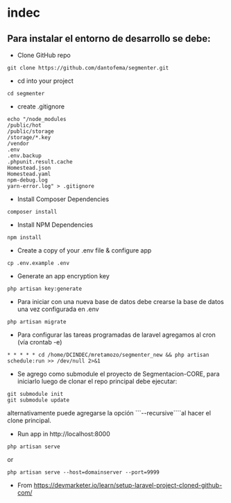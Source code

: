 # indec

## Para instalar el entorno de desarrollo se debe:

- Clone GitHub repo
```
git clone https://github.com/dantofema/segmenter.git
```
- cd into your project
```
cd segmenter
```
- create .gitignore
```
echo "/node_modules
/public/hot
/public/storage
/storage/*.key
/vendor
.env
.env.backup
.phpunit.result.cache
Homestead.json
Homestead.yaml
npm-debug.log
yarn-error.log" > .gitignore
```


- Install Composer Dependencies
```
composer install
```

- Install NPM Dependencies
```
npm install
```
- Create a copy of your .env file & configure app
```
cp .env.example .env
```

- Generate an app encryption key
```
php artisan key:generate
```


- Para iniciar con una nueva base de datos debe crearse la base de datos una vez configurada en .env
```
php artisan migrate
```

- Para configurar las tareas programadas de laravel agregamos al cron (vía crontab -e)
```
* * * * * cd /home/DCINDEC/mretamozo/segmenter_new && php artisan schedule:run >> /dev/null 2>&1
```

- Se agrego como submodule el proyecto de Segmentacion-CORE, para iniciarlo luego de clonar el repo principal debe ejecutar:
```
git submodule init
git submodule update
```
alternativamente puede agregarse la opción ```--recursive````al hacer el clone principal.

- Run app in http://localhost:8000
```
php artisan serve
```
or
```
php artisan serve --host=domainserver --port=9999
```

* From https://devmarketer.io/learn/setup-laravel-project-cloned-github-com/
